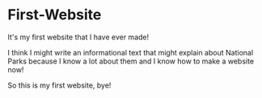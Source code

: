 # First-Website
It's my first website that I have ever made!


I think I might write an informational text that might explain about National Parks because I know a lot about them and I know how to make a website now!





So this is my first website, bye!
